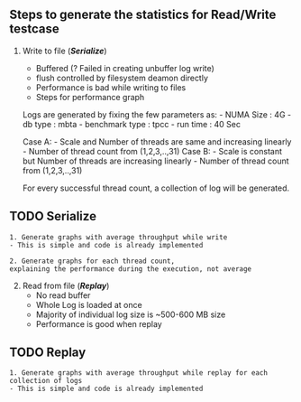 Steps to generate the statistics for Read/Write testcase
---

1. Write to file (***Serialize***)
    - Buffered (? Failed in creating unbuffer log write)
    - flush controlled by filesystem deamon directly
    - Performance is bad while writing to files
    - Steps for performance graph
    
    Logs are generated by fixing the few parameters as:
        - NUMA Size : 4G
        - db type : mbta
        - benchmark type : tpcc
        - run time : 40 Sec
        
    Case A:
        - Scale and Number of threads are same and increasing linearly
        - Number of thread count from (1,2,3,..,31)
    Case B:
        - Scale is constant but Number of threads are increasing linearly
        - Number of thread count from (1,2,3,..,31)
    
    For every successful thread count, a collection of log will be generated.
    
## TODO Serialize
    1. Generate graphs with average throughput while write
    - This is simple and code is already implemented
    
    2. Generate graphs for each thread count, 
    explaining the performance during the execution, not average
        
2. Read from file (***Replay***)
    - No read buffer
    - Whole Log is loaded at once
    - Majority of individual log size is ~500-600 MB size
    - Performance is good when replay

## TODO Replay
    1. Generate graphs with average throughput while replay for each collection of logs
    - This is simple and code is already implemented

